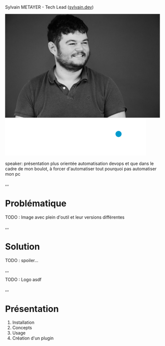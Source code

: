 Sylvain METAYER - Tech Lead ([sylvain.dev](https://sylvain.dev))

<img src="assets/img/photo.png" alt="Photo" id="intro_photo">

<img src="assets/img/logo.png" alt="Logo onepoint" id="intro_logo_op">

speaker: présentation plus orientée automatisation devops et que dans le cadre de mon boulot, à forcer d'automatiser tout pourquoi pas automatiser mon pc

,,,

# Problématique

TODO : Image avec plein d'outil et leur versions différentes

,,,

# Solution

TODO : spoiler...

,,,

TODO : Logo asdf

,,,

# Présentation

1. Installation
2. Concepts
3. Usage
4. Création d'un plugin
